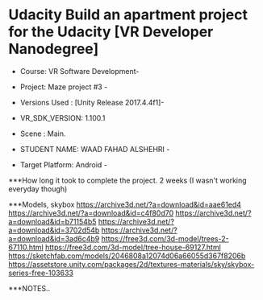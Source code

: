 # Udacity Build an apartment project for the Udacity [VR Developer Nanodegree]




- Course: VR Software Development- 
- Project: Maze project #3 -
- Versions Used
: [Unity Release 2017.4.4f1]-
- VR_SDK_VERSION: 1.100.1
- Scene : Main.

- STUDENT NAME: WAAD FAHAD ALSHEHRI -
- Target Platform: Android -



***How long it took to complete the project.
2 weeks (I wasn't working everyday though)




***Models, skybox
https://archive3d.net/?a=download&id=aae61ed4
https://archive3d.net/?a=download&id=c4f80d70
https://archive3d.net/?a=download&id=b71154b5
https://archive3d.net/?a=download&id=3702d54b
https://archive3d.net/?a=download&id=3ad6c4b9
https://free3d.com/3d-model/trees-2-67110.html
https://free3d.com/3d-model/tree-house-69127.html
https://sketchfab.com/models/2046808a12074d06a66055d367f8206b
https://assetstore.unity.com/packages/2d/textures-materials/sky/skybox-series-free-103633


***NOTES..

